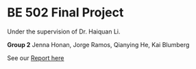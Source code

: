 # BE 502 Final Project

Under the supervision of Dr. Haiquan Li.

**Group 2** Jenna Honan, Jorge Ramos, Qianying He, Kai Blumberg

See our [Report here](https://docs.google.com/document/d/1CnFWl8Kjo7gy4PdclWB6YrTiREp_fqwqDyUgAHnzyIk/edit?usp=sharing)
